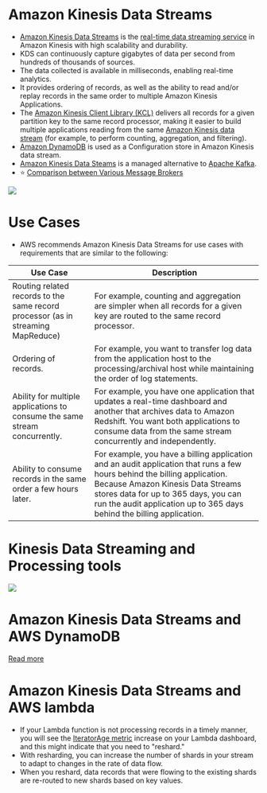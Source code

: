 # Amazon Kinesis Data Streams
- [Amazon Kinesis Data Streams](https://aws.amazon.com/kinesis/data-streams/) is the [real-time data streaming service](../../1_HLDDesignComponents/5_BigDataComponents/StreamProcessing/Readme.md) in Amazon Kinesis with high scalability and durability.
- KDS can continuously capture gigabytes of data per second from hundreds of thousands of sources.
- The data collected is available in milliseconds, enabling real-time analytics.
- It provides ordering of records, as well as the ability to read and/or replay records in the same order to multiple Amazon Kinesis Applications.
- The [Amazon Kinesis Client Library (KCL)](https://docs.aws.amazon.com/streams/latest/dev/shared-throughput-kcl-consumers.html) delivers all records for a given partition key to the same record processor, making it easier to build multiple applications reading from the same [Amazon Kinesis data stream]() (for example, to perform counting, aggregation, and filtering).
- [Amazon DynamoDB](../6_DatabaseServices/AmazonDynamoDB/Readme.md) is used as a Configuration store in Amazon Kinesis data stream.
- [Amazon Kinesis Data Steams](https://shastri-shankar9.medium.com/apache-kafka-vs-amazon-kinesis-b55821c7f51f) is a managed alternative to [Apache Kafka](../../1_HLDDesignComponents/4_MessageBrokers/Kafka/Readme.md).
- :star: [Comparison between Various Message Brokers](../../1_HLDDesignComponents/4_MessageBrokers/KafkaVsRabbitMQVsSQSVsSNS.md)

![](https://docs.aws.amazon.com/images/streams/latest/dev/images/architecture.png)

# Use Cases
- AWS recommends Amazon Kinesis Data Streams for use cases with requirements that are similar to the following:

| Use Case                                                                         | Description                                                                                                                                                                                                                                                                     |
|----------------------------------------------------------------------------------|---------------------------------------------------------------------------------------------------------------------------------------------------------------------------------------------------------------------------------------------------------------------------------|
| Routing related records to the same record processor (as in streaming MapReduce) | For example, counting and aggregation are simpler when all records for a given key are routed to the same record processor.                                                                                                                                                     |
| Ordering of records.                                                             | For example, you want to transfer log data from the application host to the processing/archival host while maintaining the order of log statements.                                                                                                                             |
| Ability for multiple applications to consume the same stream concurrently.       | For example, you have one application that updates a real-time dashboard and another that archives data to Amazon Redshift. You want both applications to consume data from the same stream concurrently and independently.                                                     |
| Ability to consume records in the same order a few hours later.                  | For example, you have a billing application and an audit application that runs a few hours behind the billing application. Because Amazon Kinesis Data Streams stores data for up to 365 days, you can run the audit application up to 365 days behind the billing application. |

# Kinesis Data Streaming and Processing tools

![](https://images.ctfassets.net/ee3ypdtck0rk/3Nj7dlXrWjY6QGLJ2WlLQy/37e85ae7a0581d31792dd05dd0830e50/Screen_Shot_2021-08-27_at_16.31.30.png?w=1853&h=1059&q=50&fm=webp)

# Amazon Kinesis Data Streams and AWS DynamoDB
    
[](../7_StorageServices/assets/AWS-IOT-Data-Capture.png)

[Read more](https://docs.aws.amazon.com/amazondynamodb/latest/developerguide/kds.html)

# Amazon Kinesis Data Streams and AWS lambda
- If your Lambda function is not processing records in a timely manner, you will see the [IteratorAge metric](https://repost.aws/knowledge-center/lambda-iterator-age) increase on your Lambda dashboard, and this might indicate that you need to "reshard." 
- With resharding, you can increase the number of shards in your stream to adapt to changes in the rate of data flow. 
- When you reshard, data records that were flowing to the existing shards are re-routed to new shards based on key values.


